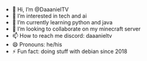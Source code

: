 - 👋 Hi, I’m @DaaanielTV
- 👀 I’m interested in tech and ai
- 🌱 I’m currently learning python and java
- 💞️ I’m looking to collaborate on my minecraft server
- 📫 How to reach me discord: daaanieltv
- 😄 Pronouns: he/his
- ⚡ Fun fact: doing stuff with debian since 2018

<!---
DaaanielTV/DaaanielTV is a ✨ special ✨ repository because its `README.md` (this file) appears on your GitHub profile.
You can click the Preview link to take a look at your changes.
--->
